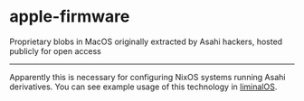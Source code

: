 # apple-firmware

Proprietary blobs in MacOS originally extracted by Asahi hackers, hosted publicly for open access

---

Apparently this is necessary for configuring NixOS systems running Asahi derivatives.
You can see example usage of this technology in [liminalOS](https://github.com/youwen5/liminalOS/blob/0b4b1e652a9602c7c0316c34534d0309f50fbf20/reference/hosts/callisto/configuration.nix#L40).

